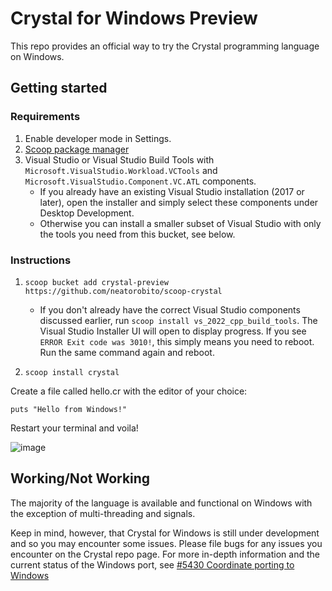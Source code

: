# Crystal for Windows Preview
This repo provides an official way to try the Crystal programming language on Windows.

## Getting started

### Requirements
1. Enable developer mode in Settings.
2. [Scoop package manager](https://scoop.sh/)
3. Visual Studio or Visual Studio Build Tools with `Microsoft.VisualStudio.Workload.VCTools` and `Microsoft.VisualStudio.Component.VC.ATL` components. 
     * If you already have an existing Visual Studio installation (2017 or later), open the installer and simply select these components under Desktop Development. 
     * Otherwise you can install a smaller subset of Visual Studio with only the tools you need from this bucket, see below.

### Instructions

1. `scoop bucket add crystal-preview https://github.com/neatorobito/scoop-crystal`

    * If you don't already have the correct Visual Studio components discussed earlier, run `scoop install vs_2022_cpp_build_tools`. The Visual Studio Installer UI will open to display progress. If you see `ERROR Exit code was 3010!`, this simply means you need to reboot. Run the same command again and reboot.

2. `scoop install crystal`

Create a file called hello.cr with the editor of your choice:

`puts "Hello from Windows!"`

Restart your terminal and voila!

![image](https://user-images.githubusercontent.com/3013405/143065706-5da8ec8e-b6de-4f28-8a29-74569dc2ae89.png)

## Working/Not Working
The majority of the language is available and functional on Windows with the exception of multi-threading and signals. 

Keep in mind, however, that Crystal for Windows is still under development and so you may encounter some issues. Please file bugs for any issues you encounter on the Crystal repo page. For more in-depth information and the current status of the Windows port, see [#5430 Coordinate porting to Windows](https://github.com/crystal-lang/crystal/issues/5430#)

